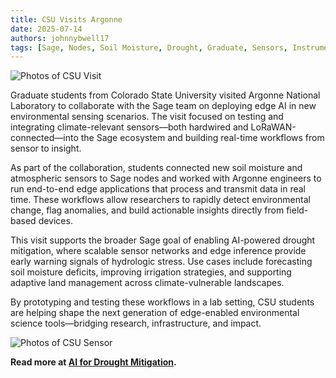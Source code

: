 ```yaml
---
title: CSU Visits Argonne
date: 2025-07-14
authors: johnnybwell17
tags: [Sage, Nodes, Soil Moisture, Drought, Graduate, Sensors, Instruments, Development, Community, LoRaWAN, CSU]
---
```


![Photos of CSU Visit](./img/colorado-state/hairik1.jpeg)

Graduate students from Colorado State University visited Argonne National Laboratory to collaborate with the Sage team on deploying edge AI in new environmental sensing scenarios. The visit focused on testing and integrating climate-relevant sensors—both hardwired and LoRaWAN-connected—into the Sage ecosystem and building real-time workflows from sensor to insight.

As part of the collaboration, students connected new soil moisture and atmospheric sensors to Sage nodes and worked with Argonne engineers to run end-to-end edge applications that process and transmit data in real time. These workflows allow researchers to rapidly detect environmental change, flag anomalies, and build actionable insights directly from field-based devices.

This visit supports the broader Sage goal of enabling AI-powered drought mitigation, where scalable sensor networks and edge inference provide early warning signals of hydrologic stress. Use cases include forecasting soil moisture deficits, improving irrigation strategies, and supporting adaptive land management across climate-vulnerable landscapes.

By prototyping and testing these workflows in a lab setting, CSU students are helping shape the next generation of edge-enabled environmental science tools—bridging research, infrastructure, and impact.

![Photos of CSU Sensor](./img/colorado-state/csu_sm_sensor.jpeg)

**Read more at [AI for Drought Mitigation](/use-cases/ai-drought-mitigation).**